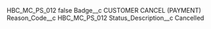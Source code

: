 <?xml version="1.0" encoding="UTF-8"?>
<CustomMetadata xmlns="http://soap.sforce.com/2006/04/metadata" xmlns:xsi="http://www.w3.org/2001/XMLSchema-instance" xmlns:xsd="http://www.w3.org/2001/XMLSchema">
    <label>HBC_MC_PS_012</label>
    <protected>false</protected>
    <values>
        <field>Badge__c</field>
        <value xsi:type="xsd:string">CUSTOMER CANCEL (PAYMENT)</value>
    </values>
    <values>
        <field>Reason_Code__c</field>
        <value xsi:type="xsd:string">HBC_MC_PS_012</value>
    </values>
    <values>
        <field>Status_Description__c</field>
        <value xsi:type="xsd:string">Cancelled</value>
    </values>
</CustomMetadata>
